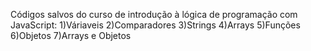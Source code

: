 Códigos salvos do curso de introdução à lógica de programação com JavaScript:
1)Váriaveis
2)Comparadores
3)Strings
4)Arrays
5)Funções
6)Objetos
7)Arrays e Objetos
